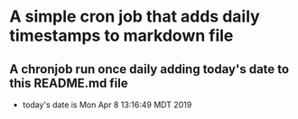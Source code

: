 A simple cron job that adds daily timestamps to markdown file
============================================================
## A chronjob run once daily adding today's date to this README.md file
* today's date is Mon Apr  8 13:16:49 MDT 2019
